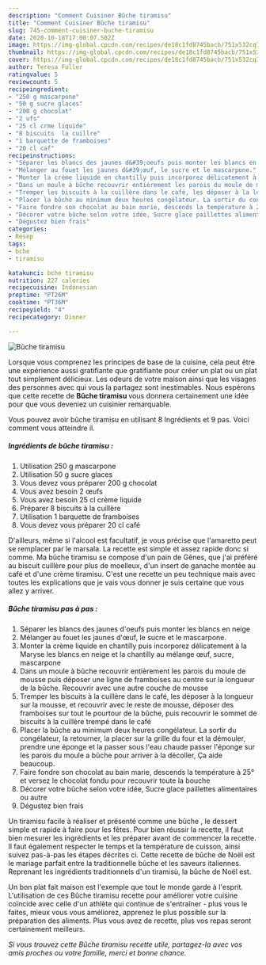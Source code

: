 ```yaml
---
description: "Comment Cuisiner Bûche tiramisu"
title: "Comment Cuisiner Bûche tiramisu"
slug: 745-comment-cuisiner-buche-tiramisu
date: 2020-10-18T17:00:07.502Z
image: https://img-global.cpcdn.com/recipes/de18c1fd8745bacb/751x532cq70/buche-tiramisu-photo-principale-de-la-recette.jpg
thumbnail: https://img-global.cpcdn.com/recipes/de18c1fd8745bacb/751x532cq70/buche-tiramisu-photo-principale-de-la-recette.jpg
cover: https://img-global.cpcdn.com/recipes/de18c1fd8745bacb/751x532cq70/buche-tiramisu-photo-principale-de-la-recette.jpg
author: Teresa Fuller
ratingvalue: 5
reviewcount: 5
recipeingredient:
- "250 g mascarpone"
- "50 g sucre glaces"
- "200 g chocolat"
- "2 ufs"
- "25 cl crme liquide"
- "8 biscuits  la cuillre"
- "1 barquette de framboises"
- "20 cl caf"
recipeinstructions:
- "Séparer les blancs des jaunes d&#39;oeufs puis monter les blancs en neige"
- "Mélanger au fouet les jaunes d&#39;œuf, le sucre et le mascarpone."
- "Monter la crème liquide en chantilly puis incorporez délicatement à la Maryse les blancs en neige et la chantilly au mélange œuf, sucre, mascarpone"
- "Dans un moule à bûche recouvrir entièrement les parois du moule de mousse puis déposer une ligne de framboises au centre sur la longueur de la bûche. Recouvrir avec une autre couche de mousse"
- "Tremper les biscuits à la cuillère dans le café, les déposer à la longueur sur la mousse, et recouvrir avec le reste de mousse, déposer des framboises sur tout le pourtour de la bûche, puis recouvrir le sommet de biscuits à la cuillère trempé dans le café"
- "Placer la bûche au minimum deux heures congélateur. La sortir du congélateur, la retourner, la placer sur la grille du four et la démouler, prendre une éponge et la passer sous l&#39;eau chaude passer l&#39;éponge sur les parois du moule a bûche pour arriver à la décoller, Ça aide beaucoup."
- "Faire fondre son chocolat au bain marie, descends la température à 25° et versez le chocolat fondu pour recouvrir toute la bouche"
- "Décorer votre bûche selon votre idée, Sucre glace paillettes alimentaires ou autre"
- "Dégustez bien frais"
categories:
- Resep
tags:
- bche
- tiramisu

katakunci: bche tiramisu 
nutrition: 227 calories
recipecuisine: Indonesian
preptime: "PT26M"
cooktime: "PT36M"
recipeyield: "4"
recipecategory: Dinner

---
```



![Bûche tiramisu](https://img-global.cpcdn.com/recipes/de18c1fd8745bacb/751x532cq70/buche-tiramisu-photo-principale-de-la-recette.jpg)

Lorsque vous comprenez les principes de base de la cuisine, cela peut être une expérience aussi gratifiante que gratifiante pour créer un plat ou un plat tout simplement délicieux. Les odeurs de votre maison ainsi que les visages des personnes avec qui vous la partagez sont inestimables. Nous espérons que cette recette de <strong> Bûche tiramisu </strong> vous donnera certainement une idée pour que vous deveniez un cuisinier remarquable.

<!--inarticleads1-->

Vous pouvez avoir bûche tiramisu en utilisant 8 Ingrédients et 9 pas. Voici comment vous atteindre il.

##### Ingrédients de bûche tiramisu :

1. Utilisation 250 g mascarpone
1. Utilisation 50 g sucre glaces
1. Vous devez vous préparer 200 g chocolat
1. Vous avez besoin 2 œufs
1. Vous avez besoin 25 cl crème liquide
1. Préparer 8 biscuits à la cuillère
1. Utilisation 1 barquette de framboises
1. Vous devez vous préparer 20 cl café


D&#39;ailleurs, même si l&#39;alcool est facultatif, je vous précise que l&#39;amaretto peut se remplacer par le marsala. La recette est simple et assez rapide donc si comme. Ma bûche tiramisu se compose d&#39;un pain de Gênes, que j&#39;ai préféré au biscuit cuillère pour plus de moelleux, d&#39;un insert de ganache montée au café et d&#39;une crème tiramisu. C&#39;est une recette un peu technique mais avec toutes les explications que je vais vous donner je suis certaine que vous allez y arriver. 

<!--inarticleads2-->

##### Bûche tiramisu pas à pas :

1. Séparer les blancs des jaunes d&#39;oeufs puis monter les blancs en neige
1. Mélanger au fouet les jaunes d&#39;œuf, le sucre et le mascarpone.
1. Monter la crème liquide en chantilly puis incorporez délicatement à la Maryse les blancs en neige et la chantilly au mélange œuf, sucre, mascarpone
1. Dans un moule à bûche recouvrir entièrement les parois du moule de mousse puis déposer une ligne de framboises au centre sur la longueur de la bûche. Recouvrir avec une autre couche de mousse
1. Tremper les biscuits à la cuillère dans le café, les déposer à la longueur sur la mousse, et recouvrir avec le reste de mousse, déposer des framboises sur tout le pourtour de la bûche, puis recouvrir le sommet de biscuits à la cuillère trempé dans le café
1. Placer la bûche au minimum deux heures congélateur. La sortir du congélateur, la retourner, la placer sur la grille du four et la démouler, prendre une éponge et la passer sous l&#39;eau chaude passer l&#39;éponge sur les parois du moule a bûche pour arriver à la décoller, Ça aide beaucoup.
1. Faire fondre son chocolat au bain marie, descends la température à 25° et versez le chocolat fondu pour recouvrir toute la bouche
1. Décorer votre bûche selon votre idée, Sucre glace paillettes alimentaires ou autre
1. Dégustez bien frais


Un tiramisu facile à réaliser et présenté comme une bûche , le dessert simple et rapide à faire pour les fêtes. Pour bien réussir la recette, il faut bien mesurer les ingrédients et les préparer avant de commencer la recette. Il faut également respecter le temps et la température de cuisson, ainsi suivez pas-à-pas les étapes décrites ci. Cette recette de bûche de Noël est le mariage parfait entre la traditionnelle bûche et les saveurs italiennes. Reprenant les ingrédients traditionnels d&#39;un tiramisù, la bûche de Noël est. 

<!--inarticleads1-->

<p>
Un bon plat fait maison est l'exemple que tout le monde garde à l'esprit. L'utilisation de ces Bûche tiramisu recette pour améliorer votre cuisine coïncide avec celle d'un athlète qui continue de s'entraîner - plus vous le faites, mieux vous vous améliorez, apprenez le plus possible sur la préparation des aliments. Plus vous avez de recette, plus vos repas seront certainement meilleurs.
</p>

<p>
<i>Si vous trouvez cette Bûche tiramisu recette utile, partagez-la avec vos amis proches ou votre famille, merci et bonne chance.</i>
</p>
